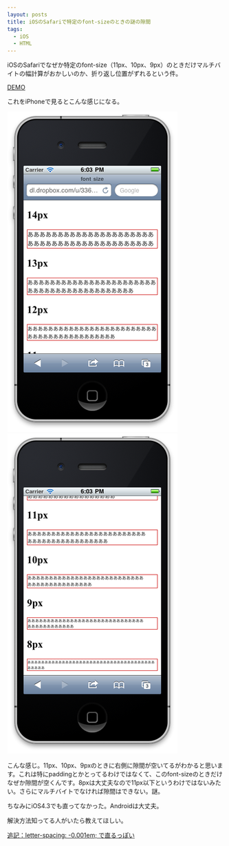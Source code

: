 ```yaml
---
layout: posts
title: iOSのSafariで特定のfont-sizeのときの謎の隙間
tags:
  - iOS
  - HTML
---
```


iOSのSafariでなぜか特定のfont-size（11px、10px、9px）のときだけマルチバイトの幅計算がおかしいのか、折り返し位置がずれるという件。

[DEMO](/sample/2011-03-30-30190850/index.html)

これをiPhoneで見るとこんな感じになる。

![iPhoneでDEMOを見たときのキャプチャ1](/img/posts/2011-03-30-30190850/screenshot01.png)
![iPhoneでDEMOを見たときのキャプチャ2](/img/posts/2011-03-30-30190850/screenshot02.png)

こんな感じ。11px、10px、9pxのときに右側に隙間が空いてるがわかると思います。これは特にpaddingとかとってるわけではなくて、このfont-sizeのときだけなぜか隙間が空くんです。8pxは大丈夫なので11px以下というわけではないみたい。さらにマルチバイトでなければ隙間はできない。謎。

ちなみにiOS4.3でも直ってなかった。Androidは大丈夫。

解決方法知ってる人がいたら教えてほしい。

<ins>追記：letter-spacing: -0.001em; で直るっぽい</ins>
